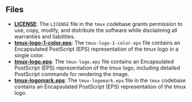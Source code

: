 
## Files
- **[LICENSE](logo/LICENSE.driver.md)**: The `LICENSE` file in the `tmux` codebase grants permission to use, copy, modify, and distribute the software while disclaiming all warranties and liabilities.
- **[tmux-logo-1-color.eps](logo/tmux-logo-1-color.eps.driver.md)**: The `tmux-logo-1-color.eps` file contains an Encapsulated PostScript (EPS) representation of the tmux logo in a single color.
- **[tmux-logo.eps](logo/tmux-logo.eps.driver.md)**: The `tmux-logo.eps` file contains an Encapsulated PostScript (EPS) representation of the tmux logo, including detailed PostScript commands for rendering the image.
- **[tmux-logomark.eps](logo/tmux-logomark.eps.driver.md)**: The `tmux-logomark.eps` file in the `tmux` codebase contains an Encapsulated PostScript (EPS) representation of the tmux logo.
